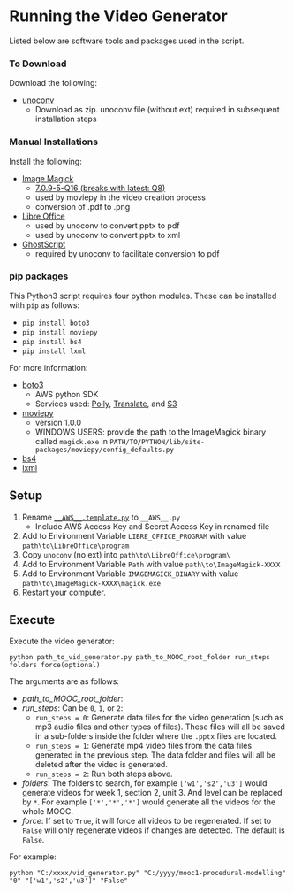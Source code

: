 # Running the Video Generator

Listed below are software tools and packages used in the script.

### To Download

Download the following:

* [unoconv](https://github.com/unoconv/unoconv)
    * Download as zip. unoconv file (without ext) required in subsequent installation steps

### Manual Installations

Install the following:

* [Image Magick](https://www.imagemagick.org/script/index.php)
    * [7.0.9-5-Q16 (breaks with latest: Q8)](INSTALL\ImageMagick-7.0.9-5-Q16-x64-dll.exe)
    * used by moviepy in the video creation process
    * conversion of .pdf to .png
* [Libre Office](https://www.libreoffice.org/)
    * used by unoconv to convert pptx to pdf
    * used by unoconv to convert pptx to xml
* [GhostScript](https://www.ghostscript.com/)
    * required by unoconv to facilitate conversion to pdf

### pip packages

This Python3 script requires four python modules. These can be installed with `pip` as follows:

* `pip install boto3`
* `pip install moviepy`
* `pip install bs4`
* `pip install lxml`

For more information:

* [boto3](https://boto3.amazonaws.com/v1/documentation/api/latest/index.html)
    * AWS python SDK
    * Services used: [Polly](https://aws.amazon.com/polly/), [Translate](https://aws.amazon.com/translate/), and [S3](https://aws.amazon.com/s3/)
* [moviepy](https://zulko.github.io/moviepy/)
    * version 1.0.0
    * WINDOWS USERS: provide the path to the ImageMagick binary called `magick.exe` in `PATH/TO/PYTHON/lib/site-packages/moviepy/config_defaults.py`
* [bs4](https://www.crummy.com/software/BeautifulSoup/bs4/doc/)
* [lxml](https://pypi.org/project/lxml/)


## Setup

1. Rename [`__AWS__.template.py`](__AWS__.template.py) to `__AWS__.py`
    * Include AWS Access Key and Secret Access Key in renamed file
1. Add to Environment Variable `LIBRE_OFFICE_PROGRAM` with value `path\to\LibreOffice\program` 
1. Copy `unoconv` (no ext) into `path\to\LibreOffice\program\`
1. Add to Environment Variable `Path` with value `path\to\ImageMagick-XXXX`
1. Add to Environment Variable `IMAGEMAGICK_BINARY` with value `path\to\ImageMagick-XXXX\magick.exe`
1. Restart your computer.

## Execute

Execute the video generator:
```
python path_to_vid_generator.py path_to_MOOC_root_folder run_steps folders force(optional)
```
The arguments are as follows:
* _path_to_MOOC_root_folder_: 
* _run_steps_: Can be `0`, `1`, or `2`:
  * `run_steps = 0`: Generate data files for the video generation (such as mp3 audio files and other types of files). These files will all be saved in a sub-folders inside the folder where the `.pptx` files are located. 
  * `run_steps = 1`: Generate mp4 video files from the data files generated in the previous step. The data folder and files will all be deleted after the video is generated.
  * `run_steps = 2`: Run both steps above.
* _folders_: The folders to search, for example `['w1','s2','u3']` would generate videos for week 1, section 2, unit 3. And level can be replaced by `*`. For example `['*','*','*']` would generate all the videos for the whole MOOC.
* _force_: If set to `True`, it will force all videos to be regenerated. If set to `False` will only regenerate videos if changes are detected. The default is `False`.

For example:
```
python "C:/xxxx/vid_generator.py" "C:/yyyy/mooc1-procedural-modelling" "0" "['w1','s2','u3']" "False"
```

